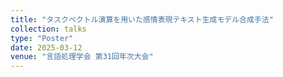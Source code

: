 ```yaml
---
title: "タスクベクトル演算を用いた感情表現テキスト生成モデル合成手法"
collection: talks
type: "Poster"
date: 2025-03-12
venue: "言語処理学会 第31回年次大会"
---
```

